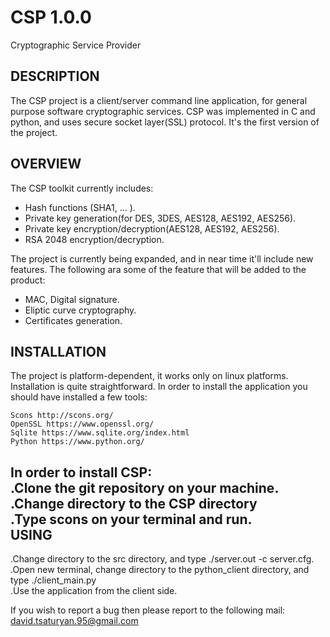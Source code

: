 # CSP 1.0.0
Cryptographic Service Provider

DESCRIPTION
-----------

The CSP project is a client/server command line application, for general purpose software cryptographic services. CSP was implemented in C and python, and uses secure socket layer(SSL) protocol. It's the first version of the project.

OVERVIEW
--------

The CSP toolkit currently includes:

  - Hash functions (SHA1, ... ).                                                                                                    
  - Private key generation(for DES, 3DES, AES128, AES192, AES256).                                                                    
  - Private key encryption/decryption(AES128, AES192, AES256).                                                                    
  - RSA 2048 encryption/decryption.                                                                                                   

The project is currently being expanded, and in near time it'll include new features. The following ara some of the feature that will be added to the product:

 -  MAC, Digital signature.                                                                                                          
 -  Eliptic curve cryptography.                                                                                                         
 -  Certificates generation.                                                                                                            

INSTALLATION
------------

The project is platform-dependent, it works only on linux platforms. Installation is quite straightforward. In order to install the 
application you should have installed a few tools:

    Scons http://scons.org/                                                                                                           
    OpenSSL https://www.openssl.org/                                                                                                  
    Sqlite https://www.sqlite.org/index.html                                                                                          
    Python https://www.python.org/                                                                                                    

In order to install CSP:                                                                                                              
.Clone the git repository on your machine.                                                                                           
.Change directory to the CSP directory                                                                                                
.Type scons on your terminal and run.                                                                                                   
USING                                                                                             
-----
.Change directory to the src directory, and type ./server.out -c server.cfg.                                                        
.Open new terminal, change directory to the python_client directory, and type ./client_main.py                                       
.Use the application from the client side.                                                                          
                                                                                                                                      
If you wish to report a bug then please report to the following mail:
    david.tsaturyan.95@gmail.com
